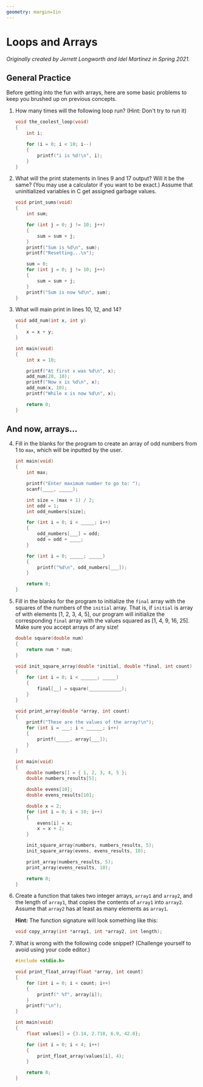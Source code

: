```yaml
---
geometry: margin=1in
---
```


# Loops and Arrays

*Originally created by Jerrett Longworth and Idel Martinez in Spring 2021.*

## General Practice

Before getting into the fun with arrays, here are some basic problems to keep you brushed up on previous concepts.

1. How many times will the following loop run? (Hint: Don't try to run it)

	``` c
	void the_coolest_loop(void)
	{
		int i;

		for (i = 0; i < 10; i--)
		{
			printf("i is %d!\n", i);
		}
	}
	```

2. What will the print statements in lines 9 and 17 output? Will it be the same? (You may use a calculator if you want to be exact.) Assume that uninitialized variables in C get assigned garbage values.

	``` c lineNumber
	void print_sums(void)
	{
		int sum;

		for (int j = 0; j != 10; j++)
		{
			sum = sum + j;
		}
		printf("Sum is %d\n", sum);
		printf("Resetting...\n");

		sum = 0;
		for (int j = 0; j != 10; j++)
		{
			sum = sum + j;
		}
		printf("Sum is now %d\n", sum);
	}
	```

3. What will main print in lines 10, 12, and 14?

	``` c lineNumber
	void add_num(int x, int y)
	{
		x = x + y;
	}

	int main(void)
	{
		int x = 10;

		printf("At first x was %d\n", x);
		add_num(20, 10);
		printf("Now x is %d\n", x);
		add_num(x, 10);
		printf("While x is now %d\n", x);

		return 0;
	}
	```

## And now, arrays...

4. Fill in the blanks for the program to create an array of odd numbers from 1 to `max`, which will be inputted by the user.

	``` c
	int main(void)
	{
		int max;
	
		printf("Enter maximum number to go to: ");
		scanf(____, _____);

		int size = (max + 1) / 2;
		int odd = 1;
		int odd_numbers[size];

		for (int i = 0; i < _____; i++)
		{
			odd_numbers[___] = odd;
			odd = odd + ____;
		}

		for (int i = 0; _____; _____)
		{
			printf("%d\n", odd_numbers[___]);
		}

		return 0;
	}
	```

5. Fill in the blanks for the program to initialize the `final` array with the squares of the numbers of the `initial` array. That is, if `initial` is array of with elements [1, 2, 3, 4, 5], our program will initialize the corresponding `final` array with the values squared as [1, 4, 9, 16, 25]. Make sure you accept arrays of any size!

	``` c
	double square(double num)
	{
		return num * num;
	}

	void init_square_array(double *initial, double *final, int count)
	{
		for (int i = 0; i < ______; _____)
		{
			final[__] = square(____________);
		}
	}

	void print_array(double *array, int count)
	{
		printf("These are the values of the array!\n");
		for (int i = ___; i < ______; i++)
		{
			printf(_____, array[___]);
		}
	}

	int main(void)
	{
		double numbers[] = { 1, 2, 3, 4, 5 };
		double numbers_results[5];

		double evens[10];
		double evens_results[10];

		double x = 2;
		for (int i = 0; i < 10; i++)
		{
			evens[i] = x;
			x = x + 2;
		}

		init_square_array(numbers, numbers_results, 5);
		init_square_array(evens, evens_results, 10);

		print_array(numbers_results, 5);
		print_array(evens_results, 10);

		return 0;
	}
	```

6. Create a function that takes two integer arrays, `array1` and `array2`, and the length of `array1`, that copies the contents of `array1` into `array2`. Assume that `array2` has at least as many elements as `array1`.

	**Hint:** The function signature will look something like this:

	``` c
	void copy_array(int *array1, int *array2, int length);
	```

7. What is wrong with the following code snippet? (Challenge yourself to avoid using your code editor.)

	``` c
	#include <stdio.h>

	void print_float_array(float *array, int count)
	{
		for (int i = 0; i < count; i++)
		{
			printf(" %f", array[i]);
		}
		printf("\n");
	}

	int main(void)
	{
		float values[] = {3.14, 2.718, 6.9, 42.0};

		for (int i = 0; i < 4; i++)
		{
			print_float_array(values[i], 4);
		}

		return 0;
	}
	```
